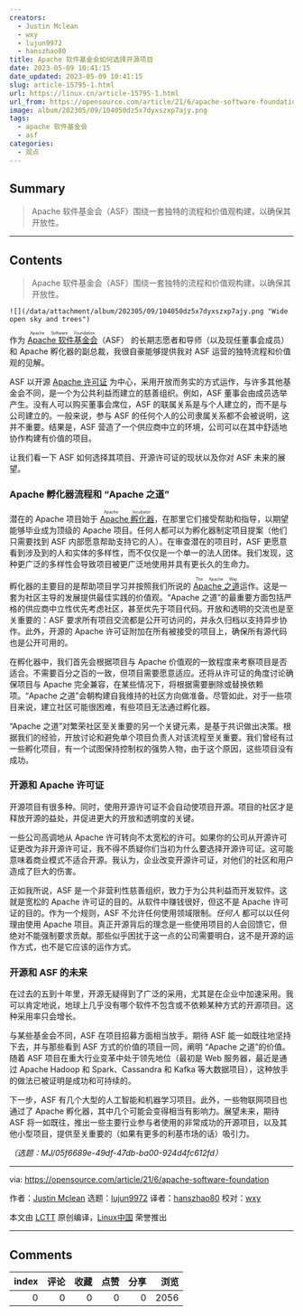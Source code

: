```yaml
---
creators:
  - Justin Mclean
  - wxy
  - lujun9972
  - hanszhao80
title: Apache 软件基金会如何选择开源项目
date: 2023-05-09 10:41:15
date_updated: 2023-05-09 10:41:15
slug: article-15795-1.html
url: https://linux.cn/article-15795-1.html
url_from: https://opensource.com/article/21/6/apache-software-foundation
image: album/202305/09/104050dz5x7dyxszxp7ajy.png
tags:
  - apache 软件基金会
  - asf
categories:
  - 观点
---
```


## Summary

> Apache 软件基金会（ASF）围绕一套独特的流程和价值观构建，以确保其开放性。

***

<!-- more -->

## Contents

> 
> Apache 软件基金会（ASF）围绕一套独特的流程和价值观构建，以确保其开放性。
> 
> 
> 

`![](/data/attachment/album/202305/09/104050dz5x7dyxszxp7ajy.png "Wide open sky and trees")`

作为 <ruby> <a href="https://www.apache.org/">  Apache 软件基金会 </a> <rt>  Apache Software Foundation </rt></ruby>（ASF） 的长期志愿者和导师（以及现任董事会成员）和 Apache 孵化器的副总裁，我很自豪能够提供我对 ASF 运营的独特流程和价值观的见解。

ASF 以开源 [Apache 许可证](https://www.apache.org/licenses/LICENSE-2.0) 为中心，采用开放而务实的方式运作，与许多其他基金会不同，是一个为公共利益而建立的慈善组织。例如，ASF 董事会由成员选举产生。没有人可以购买董事会席位，ASF 的联属关系是与个人建立的，而不是与公司建立的。一般来说，参与 ASF 的任何个人的公司隶属关系都不会被说明，这并不重要。结果是，ASF 营造了一个供应商中立的环境，公司可以在其中舒适地协作构建有价值的项目。

让我们看一下 ASF 如何选择其项目、开源许可证的现状以及你对 ASF 未来的展望。

### Apache 孵化器流程和 “Apache 之道”

潜在的 Apache 项目始于 <ruby> <a href="https://incubator.apache.org/">  Apache 孵化器 </a> <rt>  Apache Incubator </rt></ruby>，在那里它们接受帮助和指导，以期望能够毕业成为顶级的 Apache 项目。任何人都可以为孵化器制定项目提案（他们只需要找到 ASF 内部愿意帮助支持它的人）。在审查潜在的项目时，ASF 更愿意看到涉及到的人和实体的多样性，而不仅仅是一个单一的法人团体。我们发现，这种更广泛的多样性会导致项目被更广泛地使用并具有更长久的生命力。

孵化器的主要目的是帮助项目学习并按照我们所说的 <ruby> <a href="https://apache.org/theapacheway/">  Apache 之道 </a> <rt>  The Apache Way </rt></ruby> 运作。这是一套为社区主导的发展提供最佳实践的价值观。“Apache 之道”的最重要方面包括严格的供应商中立性优先考虑社区，甚至优先于项目代码。开放和透明的交流也是至关重要的：ASF 要求所有项目交流都是公开可访问的，并永久归档以支持异步协作。此外，开源的 Apache 许可证附加在所有被接受的项目上，确保所有源代码也是公开可用的。

在孵化器中，我们首先会根据项目与 Apache 价值观的一致程度来考察项目是否适合。不需要百分之百的一致，但项目需要愿意适应。还将从许可证的角度讨论确保项目与 Apache 完全兼容，在某些情况下，将根据需要删除或替换依赖项。“Apache 之道”会朝构建自我维持的社区方向做准备。尽管如此，对于一些项目来说，建立社区可能很困难，有些项目无法通过孵化器。

“Apache 之道”对繁荣社区至关重要的另一个关键元素，是基于共识做出决策。根据我们的经验，开放讨论和避免单个项目负责人对该流程至关重要。我们曾经有过一些孵化项目，有一个试图保持控制权的强势人物，由于这个原因，这些项目没有成功。

### 开源和 Apache 许可证

开源项目有很多种。同时，使用开源许可证不会自动使项目开源。项目的社区才是释放开源的益处，并促进更大的开放和透明度的关键。

一些公司高调地从 Apache 许可转向不太宽松的许可。如果你的公司从开源许可证更改为非开源许可证，我不得不质疑你们当初为什么要选择开源许可证。这可能意味着商业模式不适合开源。我认为，企业改变开源许可证，对他们的社区和用户造成了巨大的伤害。

正如我所说，ASF 是一个非营利性慈善组织，致力于为公共利益而开发软件。这就是宽松的 Apache 许可证的目的。从软件中赚钱很好，但这不是 Apache 许可证的目的。作为一个规则，ASF 不允许任何使用领域限制。*任何人* 都可以以任何理由使用 Apache 项目。真正开源背后的理念是一些使用项目的人会回馈它，但绝对不能强制要求贡献。那些似乎困扰于这一点的公司需要明白，这不是开源的运作方式，也不是它应该的运作方式。

### 开源和 ASF 的未来

在过去的五到十年里，开源无疑得到了广泛的采用，尤其是在企业中加速采用。我可以肯定地说，地球上几乎没有哪个软件不包含或不依赖某种方式的开源项目。这种采用率只会增长。

与某些基金会不同，ASF 在项目招募方面相当放手。期待 ASF 能一如既往地坚持下去，并与那些看到 ASF 方式的价值的项目一同，阐明 “Apache 之道”的价值。随着 ASF 项目在重大行业变革中处于领先地位（最初是 Web 服务器，最近是通过 Apache Hadoop 和 Spark、Cassandra 和 Kafka 等大数据项目），这种放手的做法已被证明是成功和可持续的。

下一步，ASF 有几个大型的人工智能和机器学习项目。此外，一些物联网项目也通过了 Apache 孵化器，其中几个可能会变得相当有影响力。展望未来，期待 ASF 将一如既往，推出一些主要行业参与者使用的非常成功的开源项目，以及其他小型项目，提供至关重要的（如果有更多的利基市场的话）吸引力。

*（选题：MJ/05f6689e-49df-47db-ba00-924d4fc612fd）*

---

via: <https://opensource.com/article/21/6/apache-software-foundation>

作者：[Justin Mclean](https://opensource.com/users/justin-mclean) 选题：[lujun9972](https://github.com/lujun9972) 译者：[hanszhao80](https://github.com/hanszhao80) 校对：[wxy](https://github.com/wxy)

本文由 [LCTT](https://github.com/LCTT/TranslateProject) 原创编译，[Linux中国](https://linux.cn/) 荣誉推出

***

## Comments


|   index |   评论 |   收藏 |   点赞 |   分享 |   浏览 |
|--------:|-------:|-------:|-------:|-------:|-------:|
|       0 |      0 |      0 |      0 |      0 |   2056 |
